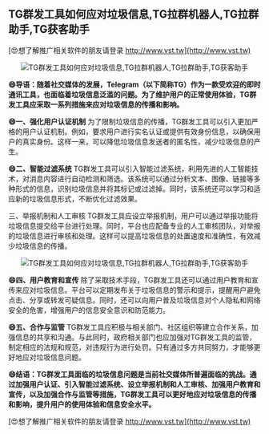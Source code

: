## **TG群发工具如何应对垃圾信息,TG拉群机器人,TG拉群助手,TG获客助手**

[😍想了解推广相关软件的朋友请登录 http://www.vst.tw](http://www.vst.tw)

 <center><img src="https://vst.tw/MP4/tuiguang/png/0.png" alt="TG群发工具如何应对垃圾信息,TG拉群机器人,TG拉群助手,TG获客助手"></center>

**😄导语：随着社交媒体的发展，Telegram（以下简称TG）作为一款受欢迎的即时通讯工具，也面临着垃圾信息泛滥的问题。为了维护用户的正常使用体验，TG群发工具应采取一系列措施来应对垃圾信息的传播和影响。**

**😄一、强化用户认证机制**
为了限制垃圾信息的传播，TG群发工具可以引入更加严格的用户认证机制。例如，要求用户进行实名认证或提供有效身份信息，以确保用户的真实身份。这样一来，可以降低垃圾信息发送者的匿名性，减少垃圾信息的产生。

**😄二、智能过滤系统**
TG群发工具可以引入智能过滤系统，利用先进的人工智能技术，对消息内容进行自动检测和筛选。该系统可以通过分析文本、图像、链接等多种形式的信息，识别垃圾信息并将其标记或过滤掉。同时，该系统还可以学习和适应新的垃圾信息形式，不断优化过滤效果。

三、举报机制和人工审核
TG群发工具应设立举报机制，用户可以通过举报功能将垃圾信息提交给平台进行处理。同时，平台也应配备专业的人工审核团队，对举报的垃圾信息进行审核和处理。这样可以提高垃圾信息的处置速度和准确性，有效减少垃圾信息的传播。

 <center><img src="https://vst.tw/MP4/tuiguang/png/6.png" alt="TG群发工具如何应对垃圾信息,TG拉群机器人,TG拉群助手,TG获客助手"></center>

**😄四、用户教育和宣传**
除了采取技术手段，TG群发工具还可以通过用户教育和宣传来应对垃圾信息。平台可以定期发布关于垃圾信息的警示和提示，提醒用户避免点击、分享或转发可疑信息。同时，还可以向用户普及垃圾信息对个人隐私和网络安全的危害，增强用户的信息安全意识和防范能力。

**😄五、合作与监管**
TG群发工具应积极与相关部门、社区组织等建立合作关系，加强信息的共享和沟通。与此同时，政府相关部门也应加强对TG群发工具的监管，制定相应的法规和规范，对违规行为进行处罚。只有通过多方共同努力，才能够更好地应对垃圾信息问题。

**😄结语：TG群发工具面临的垃圾信息问题是当前社交媒体所普遍面临的挑战。通过加强用户认证、引入智能过滤系统、设立举报机制和人工审核、加强用户教育和宣传，以及加强合作与监管等措施，TG群发工具可以更好地应对垃圾信息的传播和影响，提升用户的使用体验和信息安全水平。**

[😍想了解推广相关软件的朋友请登录 http://www.vst.tw](http://www.vst.tw)




